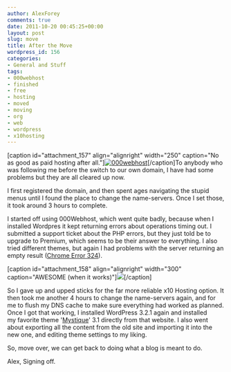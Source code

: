 ```yaml
---
author: AlexForey
comments: true
date: 2011-10-20 00:45:25+00:00
layout: post
slug: move
title: After the Move
wordpress_id: 156
categories:
- General and Stuff
tags:
- 000webhost
- finished
- free
- hosting
- moved
- moving
- org
- web
- wordpress
- x10hosting
---
```


[caption id="attachment_157" align="alignright" width="250" caption="No as good as paid hosting after all."][![000webhost](http://newfangled.me/wp-content/uploads/2011/10/000webhost-free-reliable-web-hosting111.jpg)](http://newfangled.me/wp-content/uploads/2011/10/000webhost-free-reliable-web-hosting111.jpg)[/caption]To anybody who was following me before the switch to our own domain, I have had some problems but they are all cleared up now.

I first registered the domain, and then spent ages navigating the stupid menus until I found the place to change the name-servers. Once I set those, it took around 3 hours to complete.

I started off using 000Webhost, which went quite badly, because when I installed Wordpres it kept returning errors about operations timing out. I submitted a support ticket about the PHP errors, but they just told be to upgrade to Premium, which seems to be their answer to everything. I also tried different themes, but again I had problems with the server returning an empty result ([Chrome Error 324](http://www.google.co.uk/support/forum/p/Chrome/thread?tid=7d50c093bd4f8f6c&hl=en&fid=7d50c093bd4f8f6c0004ac782d9b44b2&hltp=2)).

[caption id="attachment_158" align="alignright" width="300" caption="AWESOME (when it works)"][![](http://newfangled.me/wp-content/uploads/2011/10/wordpress-org-logo11-300x66.jpg)](http://newfangled.me/wp-content/uploads/2011/10/wordpress-org-logo111.jpg)[/caption]

So I gave up and upped sticks for the far more reliable x10 Hosting option. It then took me another 4 hours to change the name-servers again, and for me to flush my DNS cache to make sure everything had worked as planned. Once I got that working, I installed WordPress 3.2.1 again and installed my favorite theme '[Mystique](http://digitalnature.eu/themes/mystique/)' 3.1 directly from that website. I also went about exporting all the content from the old site and importing it into the new one, and editing theme settings to my liking.

So, move over, we can get back to doing what a blog is meant to do.

Alex, Signing off.
